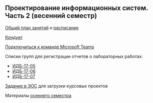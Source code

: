 ## Проектирование информационных систем. Часть 2 (весенний семестр)

[Общий план занятий](https://github.com/stankin/design-part-2/wiki) и [расписание](https://docs.google.com/spreadsheets/d/1bxWY2vlOQvWt1nJIHylfQdzgs2arr47veVV95jPzZGc/edit#gid=1944451846)

[Кондуит](https://docs.google.com/spreadsheets/d/1S-rfd-MDAIvzSs0xyZ0GX2iUlXvwZ2qsqHYdPnepMwI/edit#gid=1451005473)

[Подключиться к команде Microsoft Teams](https://teams.microsoft.com/l/team/19%3a4011af9a3cad4d82949dba954d97d0ed%40thread.tacv2/conversations?groupId=40d8d1fd-7b7c-40b1-ac1c-db8db48857ec&tenantId=fc6821dc-cc93-4bf0-bdd7-a278d6dba3ea)

Списки групп для регистрации отчетов о лабораторных работах: 
* [ИДБ-17-05](https://github.com/stankin/design-part-2/wiki/list-idb-17-05) 
* [ИДБ-17-06](https://github.com/stankin/design-part-2/wiki/list-idb-17-06) 
* [ИДБ-17-07](https://github.com/stankin/design-part-2/wiki/list-idb-17-07)

[Задание в ЭОС](https://edu.stankin.ru/mod/assign/view.php?id=105070) для загрузки курсовых проектов

Материалы [осеннего семестра](https://github.com/stankin/design-part-1)
